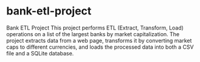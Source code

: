 # bank-etl-project
Bank ETL Project This project performs ETL (Extract, Transform, Load) operations on a list of the largest banks by market capitalization. The project extracts data from a web page, transforms it by converting market caps to different currencies, and loads the processed data into both a CSV file and a SQLite database.
